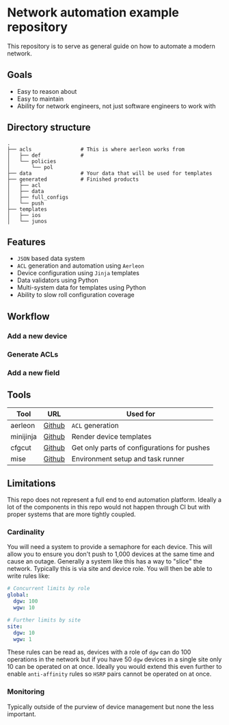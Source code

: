 # Network automation example repository

This repository is to serve as general guide on how to automate a modern network.

## Goals

- Easy to reason about
- Easy to maintain
- Ability for network engineers, not just software engineers to work with

## Directory structure

```tree
.
├── acls                # This is where aerleon works from
│   ├── def             # 
│   └── policies
│       └── pol
├── data                # Your data that will be used for templates
├── generated           # Finished products
│   ├── acl
│   ├── data
│   ├── full_configs
│   └── push
├── templates
│   ├── ios
│   └── junos
```

## Features

- `JSON` based data system
- `ACL` generation and automation using `Aerleon`
- Device configuration using `Jinja` templates
- Data validators using Python
- Multi-system data for templates using Python
- Ability to slow roll configuration coverage

## Workflow

### Add a new device

### Generate ACLs

### Add a new field

## Tools

| Tool | URL | Used for |
|---|---|---|
| aerleon | [Github](https://github.com/aerleon/aerleon) | `ACL` generation |
| minijinja | [Github](https://github.com/mitsuhiko/minijinja) | Render device templates |
| cfgcut | [Github](https://github.com/bedecarroll/cfgcut) | Get only parts of configurations for pushes |
| mise | [Github](https://github.com/jdx/mise) | Environment setup and task runner |

## Limitations

This repo does not represent a full end to end automation platform. Ideally
a lot of the components in this repo would not happen through CI but with
proper systems that are more tightly coupled.

### Cardinality

You will need a system to provide a semaphore for each device. This will allow
you to ensure you don't push to 1,000 devices at the same time and cause an
outage. Generally a system like this has a way to "slice" the network.
Typically this is via site and device role. You will then be able to write
rules like:

```yaml
# Concurrent limits by role
global:
  dgw: 100
  wgw: 10

# Further limits by site
site:
  dgw: 10
  wgw: 1
```

These rules can be read as, devices with a role of `dgw` can do 100 operations
in the network but if you have 50 `dgw` devices in a single site only 10 can be
operated on at once. Ideally you would extend this even further to enable
`anti-affinity` rules so `HSRP` pairs cannot be operated on at once.

### Monitoring

Typically outside of the purview of device management but none the less important.
